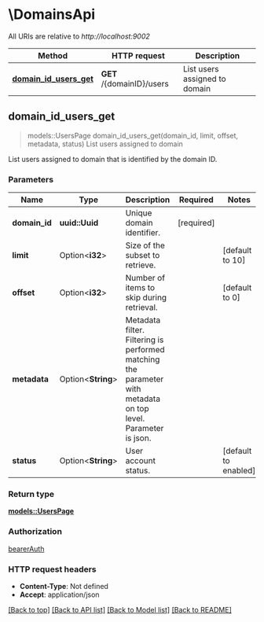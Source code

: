 # \DomainsApi

All URIs are relative to *http://localhost:9002*

Method | HTTP request | Description
------------- | ------------- | -------------
[**domain_id_users_get**](DomainsApi.md#domain_id_users_get) | **GET** /{domainID}/users | List users assigned to domain



## domain_id_users_get

> models::UsersPage domain_id_users_get(domain_id, limit, offset, metadata, status)
List users assigned to domain

List users assigned to domain that is identified by the domain ID. 

### Parameters


Name | Type | Description  | Required | Notes
------------- | ------------- | ------------- | ------------- | -------------
**domain_id** | **uuid::Uuid** | Unique domain identifier. | [required] |
**limit** | Option<**i32**> | Size of the subset to retrieve. |  |[default to 10]
**offset** | Option<**i32**> | Number of items to skip during retrieval. |  |[default to 0]
**metadata** | Option<**String**> | Metadata filter. Filtering is performed matching the parameter with metadata on top level. Parameter is json. |  |
**status** | Option<**String**> | User account status. |  |[default to enabled]

### Return type

[**models::UsersPage**](UsersPage.md)

### Authorization

[bearerAuth](../README.md#bearerAuth)

### HTTP request headers

- **Content-Type**: Not defined
- **Accept**: application/json

[[Back to top]](#) [[Back to API list]](../README.md#documentation-for-api-endpoints) [[Back to Model list]](../README.md#documentation-for-models) [[Back to README]](../README.md)

